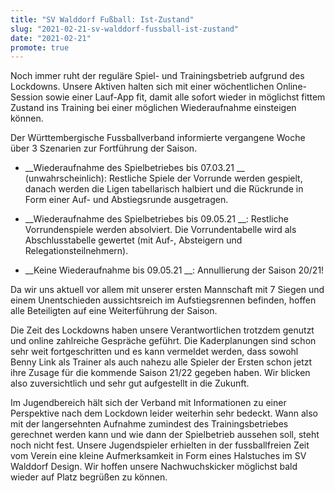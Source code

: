 ```yaml
---
title: "SV Walddorf Fußball: Ist-Zustand"
slug: "2021-02-21-sv-walddorf-fussball-ist-zustand"
date: "2021-02-21"
promote: true
---
```

Noch immer ruht der reguläre Spiel- und Trainingsbetrieb aufgrund des Lockdowns. Unsere Aktiven halten sich mit einer wöchentlichen Online-Session sowie einer Lauf-App fit, damit alle sofort wieder in möglichst fittem Zustand ins Training bei einer möglichen Wiederaufnahme einsteigen können.


Der Württembergische Fussballverband informierte vergangene Woche über 3 Szenarien zur Fortführung der Saison.


-  __Wiederaufnahme des Spielbetriebes bis 07.03.21 __ (unwahrscheinlich): Restliche Spiele der Vorrunde werden gespielt, danach werden die Ligen tabellarisch halbiert und die Rückrunde in Form einer Auf- und Abstiegsrunde ausgetragen.


-  __Wiederaufnahme des Spielbetriebes bis 09.05.21 __: Restliche Vorrundenspiele werden absolviert. Die Vorrundentabelle wird als Abschlusstabelle gewertet (mit Auf-, Absteigern und Relegationsteilnehmern).


-  __Keine Wiederaufnahme bis 09.05.21 __: Annullierung der Saison 20/21!


Da wir uns aktuell vor allem mit unserer ersten Mannschaft mit 7 Siegen und einem Unentschieden aussichtsreich im Aufstiegsrennen befinden, hoffen alle Beteiligten auf eine Weiterführung der Saison.


Die Zeit des Lockdowns haben unsere Verantwortlichen trotzdem genutzt und online zahlreiche Gespräche geführt. Die Kaderplanungen sind schon sehr weit fortgeschritten und es kann vermeldet werden, dass sowohl Benny Link als Trainer als auch nahezu alle Spieler der Ersten schon jetzt ihre Zusage für die kommende Saison 21/22 gegeben haben. Wir blicken also zuversichtlich und sehr gut aufgestellt in die Zukunft.


Im Jugendbereich hält sich der Verband mit Informationen zu einer Perspektive nach dem Lockdown leider weiterhin sehr bedeckt. Wann also mit der langersehnten Aufnahme zumindest des Trainingsbetriebes gerechnet werden kann und wie dann der Spielbetrieb aussehen soll, steht noch nicht fest. Unsere Jugendspieler erhielten in der fussballfreien Zeit vom Verein eine kleine Aufmerksamkeit in Form eines Halstuches im SV Walddorf Design. Wir hoffen unsere Nachwuchskicker möglichst bald wieder auf Platz begrüßen zu können.
